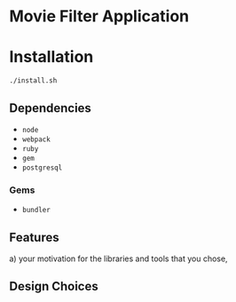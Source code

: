 # Movie Filter Application

# Installation

`./install.sh`

## Dependencies 

-	`node`
- `webpack`
- `ruby`
- `gem`
- `postgresql`

### Gems

- `bundler`

## Features

 a) your motivation for the libraries and tools that you chose,

## Design Choices